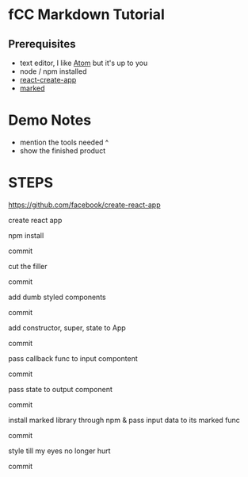 # fCC Markdown Tutorial


## Prerequisites

* text editor, I like [Atom]() but it's up to you
* node / npm installed
* [react-create-app](https://github.com/facebook/create-react-app)
* [marked](https://www.npmjs.com/package/marked)

# Demo Notes

* mention the tools needed ^
* show the finished product


# STEPS

https://github.com/facebook/create-react-app

create react app

npm install

commit

cut the filler

commit

add dumb styled components

commit

add constructor, super, state to App

commit

pass callback func to input compontent

commit

pass state to output component

commit

install marked library through npm & pass input data to its marked func

commit

style till my eyes no longer hurt

commit
